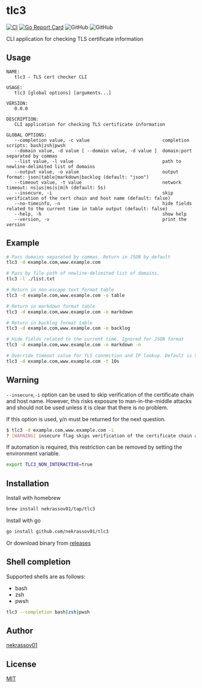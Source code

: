 tlc3
====

[![CI](https://github.com/nekrassov01/tlc3/actions/workflows/ci.yml/badge.svg)](https://github.com/nekrassov01/tlc3/actions/workflows/ci.yml)
[![Go Report Card](https://goreportcard.com/badge/github.com/nekrassov01/tlc3)](https://goreportcard.com/report/github.com/nekrassov01/tlc3)
![GitHub](https://img.shields.io/github/license/nekrassov01/tlc3)
![GitHub](https://img.shields.io/github/v/release/nekrassov01/tlc3)

CLI application for checking TLS certificate information

Usage
-----

```text
NAME:
   tlc3 - TLS cert checker CLI

USAGE:
   tlc3 [global options] [arguments...]

VERSION:
   0.0.0

DESCRIPTION:
   CLI application for checking TLS certificate information

GLOBAL OPTIONS:
   --completion value, -c value                           completion scripts: bash|zsh|pwsh
   --domain value, -d value [ --domain value, -d value ]  domain:port separated by commas
   --list value, -l value                                 path to newline-delimited list of domains
   --output value, -o value                               output format: json|table|markdown|backlog (default: "json")
   --timeout value, -t value                              network timeout: ns|us|ms|s|m|h (default: 5s)
   --insecure, -i                                         skip verification of the cert chain and host name (default: false)
   --no-timeinfo, -n                                      hide fields related to the current time in table output (default: false)
   --help, -h                                             show help
   --version, -v                                          print the version
```

Example
-------

```bash
# Pass domains separated by commas. Return in JSON by default
tlc3 -d example.com,www.example.com

# Pass by file path of newline-delimited list of domains.
tlc3 -l ./list.txt

# Return in non-escape text format table
tlc3 -d example.com,www.example.com -o table

# Return in markdown format table
tlc3 -d example.com,www.example.com -o markdown

# Return in backlog format table
tlc3 -d example.com,www.example.com -o backlog

# Hide fields related to the current time. Ignored for JSON format
tlc3 -d example.com,www.example.com -o markdown -n

# Override timeout value for TLS connection and IP lookup. Default is 5 seconds
tlc3 -d example.com,www.example.com -t 10s
```

Warning
-------

`--insecure`,`-i` option can be used to skip verification of the certificate chain and host name. However, this risks exposure to man-in-the-middle attacks and should not be used unless it is clear that there is no problem.

If this option is used, y/n must be returned for the next question.

```bash
$ tlc3 -d example.com,www.example.com -i
? [WARNING] insecure flag skips verification of the certificate chain and hostname. skip it? [y/N]
```

If automation is required, this restriction can be removed by setting the environment variable.

```bash
export TLC3_NON_INTERACTIVE=true
```

Installation
------------

Install with homebrew

```sh
brew install nekrassov01/tap/tlc3
```

Install with go

```sh
go install github.com/nekrassov01/tlc3
```

Or download binary from [releases](https://github.com/nekrassov01/tlc3/releases)

Shell completion
----------------

Supported shells are as follows:

- bash
- zsh
- pwsh

```sh
tlc3 --completion bash|zsh|pwsh
```

Author
------

[nekrassov01](https://github.com/nekrassov01)

License
-------

[MIT](https://github.com/nekrassov01/tlc3/blob/main/LICENSE)
